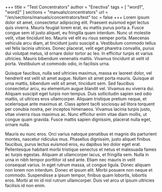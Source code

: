 +++
title = "Test Concentrators"
author = "Enectiva"
tags = [
    "word1",
    "word2"
]
sections = "manuals/concentrators"
url = "/en/sections/manuals/concentrators/test"
toc = false
+++
Lorem ipsum dolor sit amet, consectetur adipiscing elit. Praesent euismod eget lectus quis viverra. Mauris feugiat lorem erat, eu mattis purus porta a. Fusce congue sem id justo aliquet, eu fringilla quam interdum. Nunc ut molestie velit, vitae tincidunt leo. Mauris vel elit eu risus semper porta. Maecenas vehicula arcu diam, at tincidunt justo suscipit a. Vestibulum commodo tellus vel felis lacinia ultrices. Donec placerat, velit eget pharetra convallis, purus dui volutpat metus, id ornare dolor tortor ac leo. In efficitur turpis et varius ultricies. Mauris bibendum venenatis mattis. Vivamus tincidunt at velit id porta. Vestibulum ut commodo odio, in facilisis urna.

Quisque faucibus, nulla sed ultricies maximus, massa ex laoreet dolor, vel hendrerit est velit sit amet augue. Nullam sit amet porta mauris. Quisque at urna mattis, bibendum velit sit amet, tincidunt sem. Sed faucibus consectetur arcu, eu elementum augue blandit vel. Vivamus eu viverra dui. Aliquam suscipit eget turpis non tempus. Duis sollicitudin sapien sed odio mattis, ut ultrices eros ullamcorper. Aliquam tristique pretium neque, et scelerisque ante maximus at. Class aptent taciti sociosqu ad litora torquent per conubia nostra, per inceptos himenaeos. Vivamus lacinia turpis justo, vitae viverra risus maximus ac. Nunc efficitur enim vitae diam mollis, ut congue quam gravida. Fusce mattis sapien dignissim, placerat nulla eget, ornare nulla.

Mauris eu nunc eros. Orci varius natoque penatibus et magnis dis parturient montes, nascetur ridiculus mus. Phasellus dignissim, justo aliquet finibus faucibus, purus lectus euismod eros, eu dapibus leo dolor eget erat. Pellentesque habitant morbi tristique senectus et netus et malesuada fames ac turpis egestas. Aliquam at ullamcorper lacus, et fringilla sem. Nulla in urna in nibh tempor porttitor id sed ante. Etiam nec mauris in velit consequat varius. In eget rutrum massa, ut congue ligula. Donec aliquam non lorem non interdum. Donec et ipsum elit. Morbi posuere non neque et commodo. Suspendisse a ipsum tempor, finibus quam lobortis, lobortis eros. Morbi at mi id nisl rutrum ullamcorper. Duis vel arcu ut ipsum ultricies facilisis id non enim.